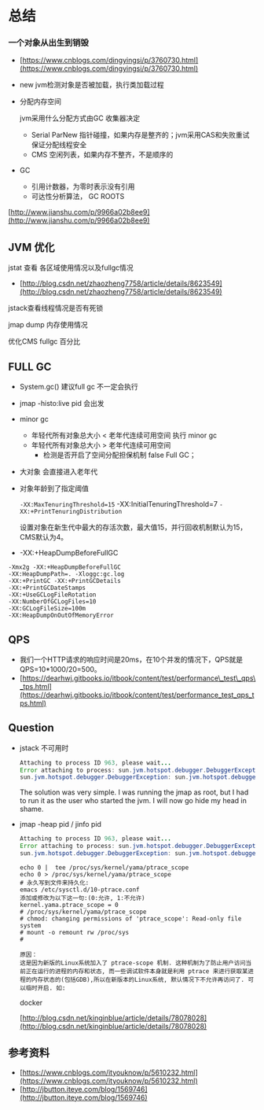 # 总结

### 一个对象从出生到销毁

* [https://www.cnblogs.com/dingyingsi/p/3760730.html](https://www.cnblogs.com/dingyingsi/p/3760730.html)
* new jvm检测对象是否被加载，执行类加载过程
* 分配内存空间

  jvm采用什么分配方式由GC 收集器决定

  * Serial ParNew 指针碰撞，如果内存是整齐的；jvm采用CAS和失败重试保证分配线程安全
  * CMS              空闲列表，如果内存不整齐，不是顺序的

* GC
  * 引用计数器，为零时表示没有引用
  * 可达性分析算法， GC ROOTS

[http://www.jianshu.com/p/9966a02b8ee9](http://www.jianshu.com/p/9966a02b8ee9)

## JVM 优化

jstat 查看 各区域使用情况以及fullgc情况

* [http://blog.csdn.net/zhaozheng7758/article/details/8623549](http://blog.csdn.net/zhaozheng7758/article/details/8623549)

jstack查看线程情况是否有死锁

jmap dump 内存使用情况

优化CMS fullgc 百分比

## FULL GC

* System.gc\(\) 建议full gc 不一定会执行
* jmap -histo:live pid 会出发
* minor gc
  * 年轻代所有对象总大小 &lt; 老年代连续可用空间  执行 minor gc
  * 年轻代所有对象总大小 &gt; 老年代连续可用空间  
    * 检测是否开启了空间分配担保机制  false Full GC；
* 大对象 会直接进入老年代
* 对象年龄到了指定阈值

  `-XX:MaxTenuringThreshold=15` -XX:InitialTenuringThreshold=7 `-XX:+PrintTenuringDistribution`

  设置对象在新生代中最大的存活次数，最大值15，并行回收机制默认为15，CMS默认为4。

* -XX:+HeapDumpBeforeFullGC

```text
-Xmx2g -XX:+HeapDumpBeforeFullGC  
-XX:HeapDumpPath=. -Xloggc:gc.log 
-XX:+PrintGC -XX:+PrintGCDetails 
-XX:+PrintGCDateStamps 
-XX:+UseGCLogFileRotation 
-XX:NumberOfGCLogFiles=10 
-XX:GCLogFileSize=100m 
-XX:HeapDumpOnOutOfMemoryError
```

## QPS

* 我们一个HTTP请求的响应时间是20ms，在10个并发的情况下，QPS就是 QPS=10\*1000/20=500。
* [https://dearhwj.gitbooks.io/itbook/content/test/performance\_test\_qps\_tps.html](https://dearhwj.gitbooks.io/itbook/content/test/performance_test_qps_tps.html)

## Question

* jstack 不可用时

  ```java
  Attaching to process ID 963, please wait...
  Error attaching to process: sun.jvm.hotspot.debugger.DebuggerException: cannot open binary file
  sun.jvm.hotspot.debugger.DebuggerException: sun.jvm.hotspot.debugger.DebuggerException: cannot open binary file
  ```

  The solution was very simple. I was running the jmap as root, but I had to run it as the user who started the jvm. I will now go hide my head in shame.

* jmap -heap pid / jinfo pid

  ```java
  Attaching to process ID 963, please wait...
  Error attaching to process: sun.jvm.hotspot.debugger.DebuggerException: Can't attach to the process: ptrace(PTRACE_ATTACH, ..) failed for 963: Operation not permitted
  sun.jvm.hotspot.debugger.DebuggerException: sun.jvm.hotspot.debugger.DebuggerException: Can't attach to the process: ptrace(PTRACE_ATTACH, ..) failed for 963: Operation not permitted
  ```

  ```text
  echo 0 |  tee /proc/sys/kernel/yama/ptrace_scope
  echo 0 > /proc/sys/kernel/yama/ptrace_scope
  # 永久写到文件来持久化:
  emacs /etc/sysctl.d/10-ptrace.conf
  添加或修改为以下这一句:(0:允许, 1:不允许)
  kernel.yama.ptrace_scope = 0
  # /proc/sys/kernel/yama/ptrace_scope 
  # chmod: changing permissions of 'ptrace_scope': Read-only file system
  # mount -o remount rw /proc/sys
  #
  ```

  ```text
  原因：
  这是因为新版的Linux系统加入了 ptrace-scope 机制. 这种机制为了防止用户访问当前正在运行的进程的内存和状态, 而一些调试软件本身就是利用 ptrace 来进行获取某进程的内存状态的(包括GDB),所以在新版本的Linux系统, 默认情况下不允许再访问了. 可以临时开启. 如:
  ```

  docker

  [http://blog.csdn.net/kinginblue/article/details/78078028](http://blog.csdn.net/kinginblue/article/details/78078028)

## 参考资料

* [https://www.cnblogs.com/ityouknow/p/5610232.html](https://www.cnblogs.com/ityouknow/p/5610232.html)
* [http://jbutton.iteye.com/blog/1569746](http://jbutton.iteye.com/blog/1569746)

